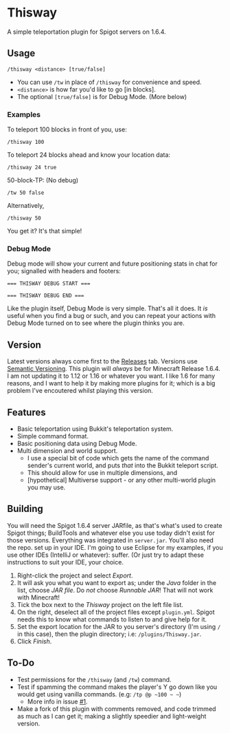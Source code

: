 # Thisway
A simple teleportation plugin for Spigot servers on 1.6.4.

## Usage
```
/thisway <distance> [true/false]
```
* You can use `/tw` in place of `/thisway` for convenience and speed.
* `<distance>` is how far you'd like to go \[in blocks\].
* The optional `[true/false]` is for Debug Mode. (More below)

### Examples
To teleport 100 blocks in front of you, use:
```
/thisway 100
```

To teleport 24 blocks ahead and know your location data:
```
/thisway 24 true
```

50-block-TP: (No debug)
```
/tw 50 false
```
Alternatively,
```
/thisway 50
```

You get it? It's that simple!

### Debug Mode
Debug mode will show your current and future positioning stats in chat for you; signalled with headers and footers:
```
=== THISWAY DEBUG START ===
```
```
=== THISWAY DEBUG END ===
```
Like the plugin itself, Debug Mode is very simple. That's all it does.
It _is_ useful when you find a bug or such, and you can repeat your actions with Debug Mode turned on to see where the plugin thinks you are.

## Version
Latest versions always come first to the [Releases](https://github.com/Toydotgame/Thisway/releases) tab.
Versions use [Semantic Versioning](https://semver.org/).
This plugin will _always_ be for Minecraft Release 1.6.4. I am not updating it to 1.12 or 1.16 or whatever you want. I like 1.6 for many reasons, and I want to help it by making more plugins for it; which is a big problem I've encoutered whilst playing this version.

## Features
* Basic teleportation using Bukkit's teleportation system.
* Simple command format.
* Basic positioning data using Debug Mode.
* Multi dimension and world support.
	* I use a special bit of code which gets the name of the command sender's current world, and puts _that_ into the Bukkit teleport script.
	* This should allow for use in multiple dimensions, and
	* \[hypothetical\] Multiverse support - or any other multi-world plugin you may use.

## Building
You will need the Spigot 1.6.4 server JARfile, as that's what's used to create Spigot things; BuildTools and whatever else you use today didn't exist for those versions. Everything was integrated in `server.jar`.
You'll also need the repo. set up in your IDE. I'm going to use Eclipse for my examples, if you use other IDEs (IntelliJ or whatever): suffer. (Or just try to adapt these instructions to suit your IDE, your choice.
1. Right-click the project and select _Export_.
2. It will ask you what you want to export as; under the _Java_ folder in the list, choose _JAR file_. Do _not_ choose _Runnable JAR_! That will not work with Minecraft!
3. Tick the box next to the _Thisway_ project on the left file list.
4. On the right, deselect all of the project files except `plugin.yml`. Spigot needs this to know what commands to listen to and give help for it.
5. Set the export location for the JAR to you server's directory (I'm using `/` in this case), then the plugin directory; i.e: `/plugins/Thisway.jar`.
6. Click _Finish_.

## To-Do
* Test permissions for the `/thisway` (and `/tw`) command.
* Test if spamming the command makes the player's Y go down like you would get using vanilla commands. (e.g: `/tp @p ~100 ~ ~`)
	* More info in issue [#1](https://github.com/Toydotgame/Thisway/issues/1).
* Make a fork of this plugin with comments removed, and code trimmed as much as I can get it; making a slightly speedier and light-weight version.
